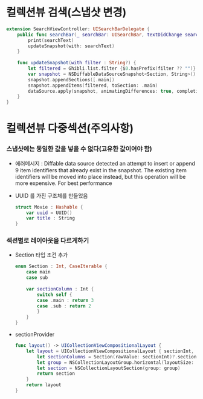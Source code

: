 
# 컬렉션뷰 검색(스냅샷 변경)

```swift
extension SearchViewController: UISearchBarDelegate {
    public func searchBar(_ searchBar: UISearchBar, textDidChange searchText: String) {
        print(searchText)
        updateSnapshot(with: searchText)
    }
    
    func updateSnapshot(with filter : String?) {
        let filtered = Ghibli.list.filter {$0.hasPrefix(filter ?? "")}
        var snapshot = NSDiffableDataSourceSnapshot<Section, String>()
        snapshot.appendSections([.main])
        snapshot.appendItems(filtered, toSection: .main)
        dataSource.apply(snapshot, animatingDifferences: true, completion: nil)
    }
}
```

# 컬렉션뷰 다중섹션(주의사항)

### 스냅샷에는 동일한 값을 넣을 수 없다(고유한 값이어야 함)

- 에러메시지 : Diffable data source detected an attempt to insert or append 9 item identifiers that already exist in the snapshot. The existing item identifiers will be moved into place instead, but this operation will be more expensive. For best performance
- UUID 를 가진 구조체를 만들었음
    
    ```swift
    struct Movie : Hashable {
        var uuid = UUID()
        var title : String
    }
    ```
    

### 섹션별로 레이아웃을 다르게하기

- Section 타입 조건 추가
    
    ```swift
    enum Section : Int, CaseIterable {
        case main
        case sub
        
        var sectionColumn : Int {
            switch self {
            case .main : return 3
            case .sub : return 2
            }
        }
    }
    ```
    
- sectionProvider
    
    ```swift
    func layout() -> UICollectionViewCompositionalLayout {
        let layout = UICollectionViewCompositionalLayout { sectionInt, environment in
            let sectionColumns = Section(rawValue: sectionInt)?.sectionColumn
            let group = NSCollectionLayoutGroup.horizontal(layoutSize: groupSize, subitem: item, count: sectionColumns!)
            let section = NSCollectionLayoutSection(group: group)
            return section
        }
        return layout
    }
    ```
